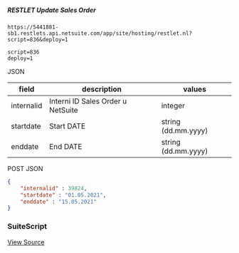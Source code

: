 ##### RESTLET Update Sales Order

```http request
https://5441881-sb1.restlets.api.netsuite.com/app/site/hosting/restlet.nl?script=836&deploy=1

script=836
deploy=1
```

JSON

| field              | description                                          | values                     |
|--------------------|------------------------------------------------------|----------------------------|
| internalid | Interni ID Sales Order u NetSuite | integer |
| startdate | Start DATE | string (dd.mm.yyyy) |
| enddate | End DATE | string (dd.mm.yyyy) |


POST JSON
```json
{
    "internalid" : 39824,
    "startdate" : "01.05.2021",
    "enddate" : "15.05.2021"
}


```
### SuiteScript

[View Source](src/FileCabinet/SuiteScripts/INFS/CRM2ERP/rsm_rl_update_so.js)